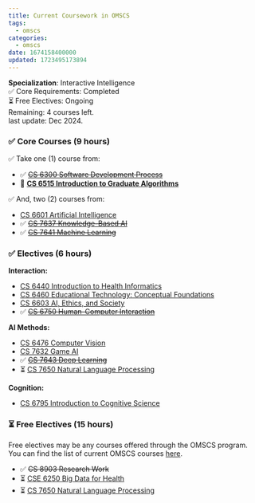 ```yaml
---
title: Current Coursework in OMSCS
tags:
  - omscs
categories:
  - omscs
date: 1674158400000
updated: 1723495173894
---
```


**Specialization**: Interactive Intelligence <br>
✅ Core Requirements: Completed <br>
⏳ Free Electives: Ongoing <br>
Remaining: 4 courses left. <br>
last update: Dec 2024. <br>

### ✅ Core Courses (9 hours)

✅ Take one (1) course from:

- ✅ ~~[CS 6300 Software Development Process](https://omscs.gatech.edu/cs-6300-software-development-process)~~
- 🛑 **[CS 6515 Introduction to Graduate Algorithms](https://omscs.gatech.edu/cs-6515-intro-graduate-algorithms)**

✅ And, two (2) courses from:

- [CS 6601 Artificial Intelligence](https://omscs.gatech.edu/cs-6601-artificial-intelligence)
- ✅ ~~[CS 7637 Knowledge-Based AI](https://omscs.gatech.edu/cs-7637-knowledge-based-artificial-intelligence-cognitive-systems)~~
- ✅ ~~[CS 7641 Machine Learning](https://omscs.gatech.edu/cs-7641-machine-learning)~~

### ✅ Electives (6 hours)

**Interaction:**
- [CS 6440 Introduction to Health Informatics](https://omscs.gatech.edu/cs-6440-intro-health-informatics)
- [CS 6460 Educational Technology: Conceptual Foundations](https://omscs.gatech.edu/cs-6460-educational-technology)
- [CS 6603 AI, Ethics, and Society](https://omscs.gatech.edu/cs-6603-ai-ethics-and-society)
- ✅ ~~[CS 6750 Human-Computer Interaction](https://omscs.gatech.edu/cs-6750-human-computer-interaction)~~

**AI Methods:**
- [CS 6476 Computer Vision](https://omscs.gatech.edu/cs-6476-computer-vision)
- [CS 7632 Game AI](https://omscs.gatech.edu/cs-7632-game-ai)
- ✅ ~~[CS 7643 Deep Learning](https://omscs.gatech.edu/cs-7643-deep-learning)~~
- ⏳ [CS 7650 Natural Language Processing](https://omscs.gatech.edu/cs-7650-natural-language-processing)

**Cognition:**
- [CS 6795 Introduction to Cognitive Science](https://omscs.gatech.edu/cs-6795-introduction-cognitive-science)

### ⏳ Free Electives (15 hours)
Free electives may be any courses offered through the OMSCS program. You can find the list of current OMSCS courses [here](https://omscs.gatech.edu/current-courses).

- ✅ ~~CS 8903 Research Work~~
- ⏳ [CSE 6250 Big Data for Health](https://www.sunlab.org/teaching/cse6250/spring2023/schedule.html)
- ⏳ [CS 7650 Natural Language Processing](https://omscs.gatech.edu/cs-7650-natural-language-processing)
